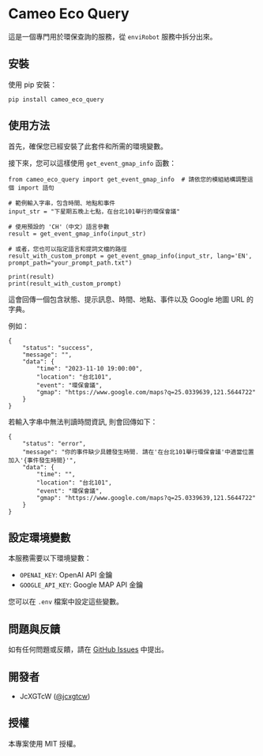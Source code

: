 # Cameo Eco Query

這是一個專門用於環保查詢的服務，從 `enviRobot` 服務中拆分出來。

## 安裝

使用 pip 安裝：

```
pip install cameo_eco_query
```

## 使用方法

首先，確保您已經安裝了此套件和所需的環境變數。

接下來，您可以這樣使用 `get_event_gmap_info` 函數：

```
from cameo_eco_query import get_event_gmap_info  # 請依您的模組結構調整這個 import 語句

# 範例輸入字串，包含時間、地點和事件
input_str = "下星期五晚上七點，在台北101舉行的環保會議"

# 使用預設的 'CH'（中文）語言參數
result = get_event_gmap_info(input_str)

# 或者，您也可以指定語言和提詞文檔的路徑
result_with_custom_prompt = get_event_gmap_info(input_str, lang='EN', prompt_path="your_prompt_path.txt")

print(result)
print(result_with_custom_prompt)
```

這會回傳一個包含狀態、提示訊息、時間、地點、事件以及 Google 地圖 URL 的字典。

例如：

```
{
    "status": "success", 
    "message": "", 
    "data": {
        "time": "2023-11-10 19:00:00", 
        "location": "台北101", 
        "event": "環保會議", 
        "gmap": "https://www.google.com/maps?q=25.0339639,121.5644722"
    }
}
```

若輸入字串中無法判讀時間資訊, 則會回傳如下：
```
{
    "status": "error", 
    "message": "你的事件缺少具體發生時間. 請在'在台北101舉行環保會議'中適當位置加入'{事件發生時間}'", 
    "data": {
        "time": "", 
        "location": "台北101", 
        "event": "環保會議", 
        "gmap": "https://www.google.com/maps?q=25.0339639,121.5644722"
    }
}
```

## 設定環境變數

本服務需要以下環境變數：

- `OPENAI_KEY`: OpenAI API 金鑰
- `GOOGLE_API_KEY`: Google MAP API 金鑰

您可以在 `.env` 檔案中設定這些變數。

## 問題與反饋

如有任何問題或反饋，請在 [GitHub Issues](https://github.com/bohachu/cameo-eco-query/issues) 中提出。

## 開發者

- JcXGTcW ([@jcxgtcw](https://github.com/jcxgtcw))

## 授權

本專案使用 MIT 授權。
